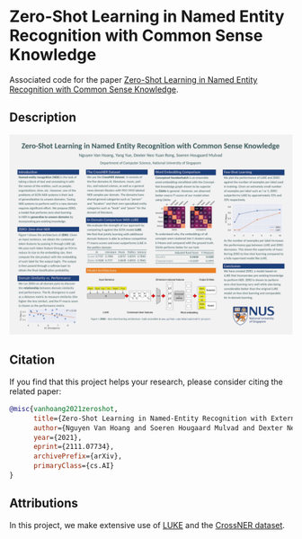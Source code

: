 # Zero-Shot Learning in Named Entity Recognition with Common Sense Knowledge

Associated code for the paper [Zero-Shot Learning in Named Entity Recognition with Common Sense Knowledge][paper].

## Description

[![Click on the poster for higher resolution](img/ner-poster-img.jpg)][poster]


## Citation

If you find that this project helps your research, please consider citing the related paper:

```bibtex
@misc{vanhoang2021zeroshot,
      title={Zero-Shot Learning in Named-Entity Recognition with External Knowledge}, 
      author={Nguyen Van Hoang and Soeren Hougaard Mulvad and Dexter Neo Yuan Rong and Yang Yue},
      year={2021},
      eprint={2111.07734},
      archivePrefix={arXiv},
      primaryClass={cs.AI}
}
```

## Attributions

In this project, we make extensive use of [LUKE] and the [CrossNER dataset].


[paper]: https://arxiv.org/pdf/2111.07734.pdf
[poster]: ./ner-poster.pdf
[LUKE]: https://arxiv.org/abs/2010.01057
[CrossNER dataset]: https://arxiv.org/abs/2012.04373
